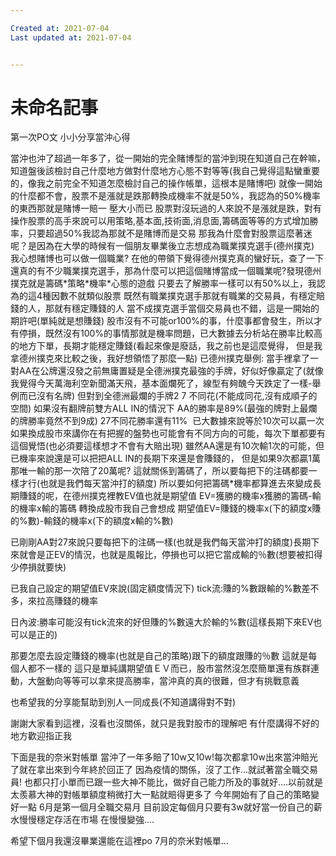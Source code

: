 ```yaml
---

Created at: 2021-07-04
Last updated at: 2021-07-04


---
```


# 未命名記事


第一次PO文
小小分享當沖心得

當沖也沖了超過一年多了，從一開始的完全賭博型的當沖到現在知道自己在幹嘛，知道盤後該檢討自己什麼地方做對什麼地方心態不對等等(我自己覺得這點蠻重要的，像我之前完全不知道怎麼檢討自己的操作帳單，這根本是賭博吧)
就像一開始的什麼都不會，股票不是漲就是跌那轉換成機率不就是50%，我認為的50%機率的東西那就是賭博一賠一 壓大小而已
股票對沒玩過的人來說不是漲就是跌，對有操作股票的高手來說可以用策略,基本面,技術面,消息面,籌碼面等等的方式增加勝率，只要超過50%我認為那就不是賭博而是交易
那我為什麼會對股票這麼著迷呢？是因為在大學的時候有一個朋友畢業後立志想成為職業撲克選手(德州撲克)
我心想賭博也可以做一個職業? 在他的帶領下覺得德州撲克真的蠻好玩，查了一下還真的有不少職業撲克選手，那為什麼可以把這個賭博當成一個職業呢?發現德州撲克就是籌碼\*策略\*機率\*心態的遊戲
只要去了解勝率一樣可以有50%以上，我認為的這4種因數不就類似股票
既然有職業撲克選手那就有職業的交易員，有穩定賠錢的人，那就有穩定賺錢的人
當不成撲克選手當個交易員也不錯，這是一開始的期許吧(單純就是想賺錢)
股市沒有不可能or100%的事，什麼事都會發生，所以才有停損，既然沒有100%的事情那就是機率問題，已大數據去分析站在勝率比較高的地方下單，長期才能穩定賺錢(看起來像是廢話，我之前也是這麼覺得，
但是我拿德州撲克來比較之後，我好想領悟了那麼一點)
已德州撲克舉例:
當手裡拿了一對AA在公牌還沒發之前無庸置疑是全德洲撲克最強的手牌，好似好像贏定了(就像我覺得今天萬海利空新聞滿天飛，基本面爛死了，線型有夠醜今天跌定了一樣-舉例而已沒有名牌)
但對到全德洲最爛的手牌2 7 不同花(不能成同花,沒有成順子的空間)
如果沒有翻牌前雙方ALL IN的情況下
AA的勝率是89%(最強的牌對上最爛的牌勝率竟然不到9成)
27不同花勝率還有11%  已大數據來說等於10次可以贏一次
如果換成股市來講你在有把握的盤勢也可能會有不同方向的可能，每次下單都要有這個覺悟(也必須要這樣想才不會有大賠出現)
雖然AA還是有10次輸1次的可能，但已機率來說還是可以把把ALL IN的長期下來還是會賺錢的，
但是如果9次都贏1萬 那唯一輸的那一次陪了20萬呢?
這就關係到籌碼了，所以要每把下的注碼都要一樣才行(也就是我們每天當沖打的額度)
所以要如何把籌碼\*機率都算進去來變成長期賺錢的呢，在德州撲克裡教EV值也就是期望值
EV=獲勝的機率x獲勝的籌碼-輸的機率x輸的籌碼
轉換成股市我自己會想成
期望值EV=賺錢的機率x(下的額度x賺的%數)-輸錢的機率x(下的額度x輸的%數)

已剛剛AA對27來說只要每把下的注碼一樣(也就是我們每天當沖打的額度)長期下來就會是正EV的情況，也就是風報比，停損也可以把它當成輸的％數(想要被扣得少停損就要快)

已我自己設定的期望值EV來說(固定額度情況下)
tick流:賺的%數跟輸的%數差不多，來拉高賺錢的機率

日內波:勝率可能沒有tick流來的好但賺的%數遠大於輸的%數(這樣長期下來EV也可以是正的)

那要怎麼去設定賺錢的機率(也就是自己的策略)跟下的額度跟賺的％數
這就是每個人都不一樣的
這只是單純講期望值ＥＶ而已，股市當然沒怎麼簡單還有族群連動，大盤動向等等可以拿來提高勝率，當沖真的真的很難，但才有挑戰意義

也希望我的分享能幫助到別人一同成長(不知道講得對不對)

謝謝大家看到這裡，沒看也沒關係，就只是我對股市的理解吧
有什麼講得不好的地方歡迎指正我

下面是我的奈米對帳單
當沖了一年多賠了10w又10w!每次都拿10w出來當沖賠光了就在拿出來到今年終於回正了
因為疫情的關係，沒了工作...就試著當全職交易員!
也都只打小單而已跟一些大神不能比，做好自己能力所及的事就好....以前就是太羨慕大神的對帳單額度稍微打大一點就賠得更多了
今年開始有了自己的策略變好一點
6月是第一個月全職交易月
目前設定每個月只要有3w就好當一份自己的薪水慢慢穩定存活在市場
在慢慢變強....

希望下個月我還沒畢業還能在這裡po 7月的奈米對帳單…

